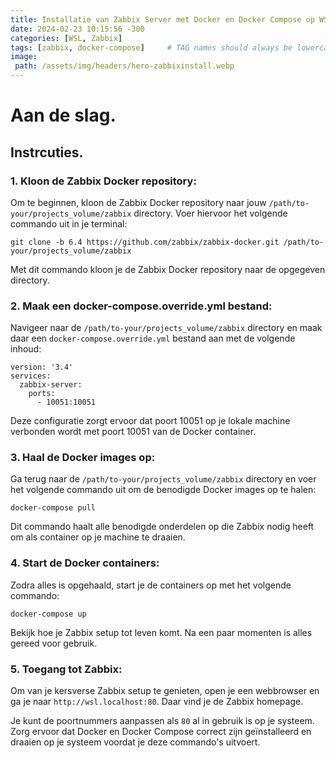 ```yaml
---
title: Installatie van Zabbix Server met Docker en Docker Compose op WSL
date: 2024-02-23 10:15:56 -300
categories: [WSL, Zabbix]
tags: [zabbix, docker-compose]     # TAG names should always be lowercase
image:
 path: /assets/img/headers/hero-zabbixinstall.webp
---
```

# Aan de slag.

## Instrcuties.

### 1. **Kloon de Zabbix Docker repository**:
   Om te beginnen, kloon de Zabbix Docker repository naar jouw `/path/to-your/projects_volume/zabbix` directory. Voer hiervoor het volgende commando uit in je terminal:
   ```
   git clone -b 6.4 https://github.com/zabbix/zabbix-docker.git /path/to-your/projects_volume/zabbix
   ```
   Met dit commando kloon je de Zabbix Docker repository naar de opgegeven directory.

### 2. **Maak een docker-compose.override.yml bestand**:
   Navigeer naar de `/path/to-your/projects_volume/zabbix` directory en maak daar een `docker-compose.override.yml` bestand aan met de volgende inhoud:
   ```
   version: '3.4'
   services:
     zabbix-server:
       ports:
         - 10051:10051
   ```
   Deze configuratie zorgt ervoor dat poort 10051 op je lokale machine verbonden wordt met poort 10051 van de Docker container.

### 3. **Haal de Docker images op**:
   Ga terug naar de `/path/to-your/projects_volume/zabbix` directory en voer het volgende commando uit om de benodigde Docker images op te halen:
   ```
   docker-compose pull
   ```
   Dit commando haalt alle benodigde onderdelen op die Zabbix nodig heeft om als container op je machine te draaien.

### 4. **Start de Docker containers**:
   Zodra alles is opgehaald, start je de containers op met het volgende commando:
   ```
   docker-compose up
   ```
   Bekijk hoe je Zabbix setup tot leven komt. Na een paar momenten is alles gereed voor gebruik.

### 5. **Toegang tot Zabbix**:
   Om van je kersverse Zabbix setup te genieten, open je een webbrowser en ga je naar `http://wsl.localhost:80`. Daar vind je de Zabbix homepage.

Je kunt de poortnummers aanpassen als `80` al in gebruik is op je systeem. Zorg ervoor dat Docker en Docker Compose correct zijn geïnstalleerd en draaien op je systeem voordat je deze commando's uitvoert.